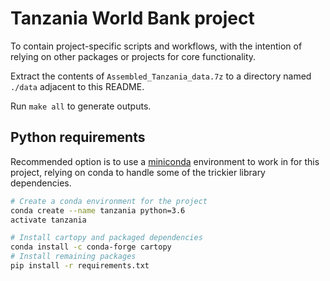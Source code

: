 # Tanzania World Bank project

To contain project-specific scripts and workflows, with the intention of
relying on other packages or projects for core functionality.

Extract the contents of `Assembled_Tanzania_data.7z` to a directory named
`./data` adjacent to this README.

Run `make all` to generate outputs.

## Python requirements

Recommended option is to use a [miniconda](https://conda.io/miniconda.html)
environment to work in for this project, relying on conda to handle some of the
trickier library dependencies.

```bash
# Create a conda environment for the project
conda create --name tanzania python=3.6
activate tanzania

# Install cartopy and packaged dependencies
conda install -c conda-forge cartopy
# Install remaining packages
pip install -r requirements.txt
```
